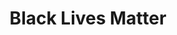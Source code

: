 ---
pid: pt357
title: Black Lives Matter
location_transcription: Germantown Avenue
coordinates: "[-75.172877992733, 40.036453683344]"
zipcode: '19149'
gen_neighborhood: Northeast Philadelphia
neighborhood: Frankford
outside_phl: 
age: '14'
age_range: 13-19
instagram: 
image_file_name: pt_357.jpg
proposal_transcription: Harriet Tubman holding a sign that says //Black Lives Matter//.
topic: African Americans,Person,History,Social Justice,Women
topic_summary: 0, 0, 0, 0, 0
type: Other No Form
keywords_other: Black Lives Matter
credit: Jaelanni Mejia
image_labels: 
twitter: 
facebook: 
permalink: "/monuments/pt357/"
layout: item-page
---